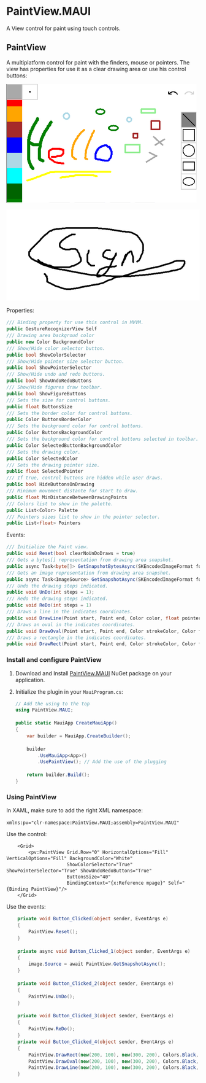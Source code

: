 
# PaintView.MAUI

A View control for paint using touch controls.

## PaintView

A multiplatform control for paint with the finders, mouse or pointers. The view has properties for use it as a clear drawing area or use his control buttons:


![View with control buttons](https://github.com/hjam40/PaintView.MAUI/blob/master/PaintView.MAUI.Test/Screenshots/paintview.png)

![View without control buttons](https://github.com/hjam40/PaintView.MAUI/blob/master/PaintView.MAUI.Test/Screenshots/paintview2.png)

Properties:

 ```csharp
/// Binding property for use this control in MVVM.
public GestureRecognizerView Self
/// Drawing area backgroud color
public new Color BackgroundColor
/// Show/Hide color selector button.
public bool ShowColorSelector
/// Show/Hide pointer size selector button.
public bool ShowPointerSelector
/// Show/Hide undo and redo buttons.
public bool ShowUndoRedoButtons
/// Show/Hide figures draw toolbar.
public bool ShowFigureButtons
/// Sets the size for control buttons.
public float ButtonsSize
/// Sets the border color for control buttons.
public Color ButtonsBorderColor
/// Sets the background color for control buttons.
public Color ButtonsBackgroundColor
/// Sets the background color for control buttons selected in toolbar.
public Color SelectedButtonBackgroundColor
/// Sets the drawing color.
public Color SelectedColor
/// Sets the drawing pointer size.
public float SelectedPointer
/// If true, control buttons are hidden while user draws.
public bool HideButtonsOnDrawing
/// Minimun movement distante for start to draw.
public float MinDistanceBetweenDrawingPoints
/// Colors list to show in the palette.
public List<Color> Palette
/// Pointers sizes list to show in the pointer selector.
public List<float> Pointers
 ```

Events:
 ```csharp
 /// Initialize the Paint view.
 public void Reset(bool clearNoUnDoDraws = true)
 /// Gets a bytes[] representation from drawing area snapshot.
 public async Task<byte[]> GetSnapshotBytesAsync(SKEncodedImageFormat format = SKEncodedImageFormat.Png, int quality = 100)
 /// Gets an image representation from drawing area snapshot.
 public async Task<ImageSource> GetSnapshotAsync(SKEncodedImageFormat format = SKEncodedImageFormat.Png, int quality = 100)
 /// Undo the drawing steps indicated.
 public void UnDo(int steps = 1);
 /// Redo the drawing steps indicated.
 public void ReDo(int steps = 1)
 /// Draws a line in the indicates coordinates.
 public void DrawLine(Point start, Point end, Color color, float pointerSize, bool canBeUnDo = true)
 /// Draws an oval in the indicates coordinates.
 public void DrawOval(Point start, Point end, Color strokeColor, Color fillColor, float pointerSize, bool canBeUnDo = true)
 /// Draws a rectangle in the indicates coordinates.
public void DrawRect(Point start, Point end, Color strokeColor, Color fillColor, float pointerSize, bool canBeUnDo = true)
 ```

### Install and configure PaintView

1. Download and Install [PaintView.MAUI](https://www.nuget.org/packages/PaintView.MAUI) NuGet package on your application.

1. Initialize the plugin in your `MauiProgram.cs`:

    ```csharp
    // Add the using to the top
    using PaintView.MAUI;
    
    public static MauiApp CreateMauiApp()
    {
    	var builder = MauiApp.CreateBuilder();
    
    	builder
    		.UseMauiApp<App>()
    		.UsePaintView(); // Add the use of the plugging
    
    	return builder.Build();
    }
    ```

### Using PaintView

In XAML, make sure to add the right XML namespace:

`xmlns:pv="clr-namespace:PaintView.MAUI;assembly=PaintView.MAUI"`

Use the control:
```xaml
    <Grid>
        <pv:PaintView Grid.Row="0" HorizontalOptions="Fill" VerticalOptions="Fill" BackgroundColor="White"
                      ShowColorSelector="True" ShowPointerSelector="True" ShowUndoRedoButtons="True"
                      ButtonsSize="40"
                      BindingContext="{x:Reference mpage}" Self="{Binding PaintView}"/>
    </Grid>
```

Use the events:
```csharp
    private void Button_Clicked(object sender, EventArgs e)
    {
        PaintView.Reset();
    }

    private async void Button_Clicked_1(object sender, EventArgs e)
    {
        image.Source = await PaintView.GetSnapshotAsync();
    }

    private void Button_Clicked_2(object sender, EventArgs e)
    {
        PaintView.UnDo();
    }

    private void Button_Clicked_3(object sender, EventArgs e)
    {
        PaintView.ReDo();
    }
    private void Button_Clicked_4(object sender, EventArgs e)
    {
        PaintView.DrawRect(new(200, 100), new(300, 200), Colors.Black, Colors.Cyan, 2);
        PaintView.DrawOval(new(200, 100), new(300, 200), Colors.Black, Colors.Cyan, 2, false);
        PaintView.DrawLine(new(200, 100), new(300, 200), Colors.Black, 2);
    }
```